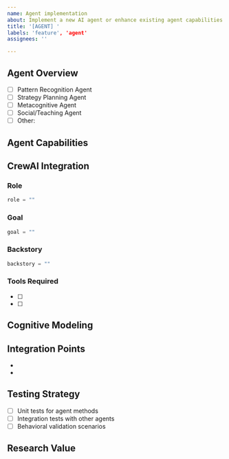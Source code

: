 ```yaml
---
name: Agent implementation
about: Implement a new AI agent or enhance existing agent capabilities
title: '[AGENT] '
labels: 'feature', 'agent'
assignees: ''

---
```


## Agent Overview
<!-- Which agent is being implemented/modified? -->
- [ ] Pattern Recognition Agent
- [ ] Strategy Planning Agent
- [ ] Metacognitive Agent
- [ ] Social/Teaching Agent
- [ ] Other: 

## Agent Capabilities
<!-- What should this agent be able to do? -->

## CrewAI Integration
<!-- How will this agent work within the CrewAI framework? -->

### Role
```python
role = ""
```

### Goal
```python
goal = ""
```

### Backstory
```python
backstory = ""
```

### Tools Required
- [ ] 
- [ ] 

## Cognitive Modeling
<!-- How does this agent model cognitive processes? -->

## Integration Points
<!-- How does this agent interact with other agents? -->
- 
- 

## Testing Strategy
<!-- How will we validate the agent's behavior? -->
- [ ] Unit tests for agent methods
- [ ] Integration tests with other agents
- [ ] Behavioral validation scenarios

## Research Value
<!-- What cognitive insights will this agent provide? -->
